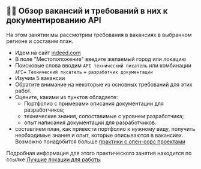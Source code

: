 ## 👨‍💻 Обзор вакансий и требований в них к документированию API

На этом занятии мы рассмотрим требования в вакансиях в выбранном регионе и составим план.

- Идем на сайт [indeed.com](https://ru.indeed.com/?r=us)
- В поле "Местоположение" введите желаемый город или локацию
- Поисковые слова вводим `API технический писатель` или комбинации `API`+ `Технический писатель` + `разработчик документации`
- Изучим 5 вакансии
- Обратите внимание на некоторые из основных требований для этих работ.
- Оцените, какими из пунктов обладаете:
  - Портфолио с примерами описания документации для разработчиков;
  - технические знания, сопоставимые с уровнем разработчика;
  - опыт написания документации  для разработчиков.
- составляем план, как привести портфолио к нужному виду, получить  необходимые знания и опыт, которые описываются в вакансиях. Возможно понадобится больше [практики с опен-сорс проектами](find-open-source-project.html)

Подробная информация для этого практического занятия находится по ссылке [Лучшие локации для работы](best-locations.html)
